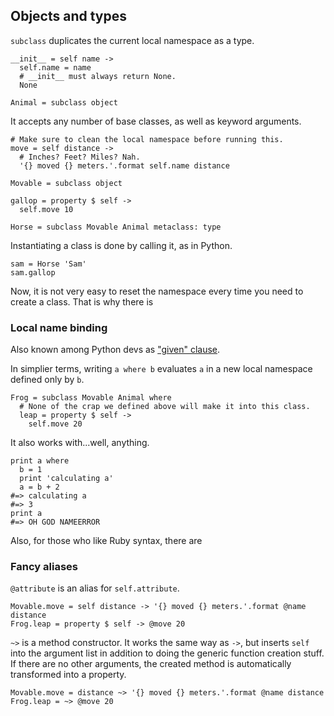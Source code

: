 ## Objects and types

`subclass` duplicates the current local namespace as a type.

```dg
__init__ = self name ->
  self.name = name
  # __init__ must always return None.
  None

Animal = subclass object
```

It accepts any number of base classes, as well as keyword arguments.

```dg
# Make sure to clean the local namespace before running this.
move = self distance ->
  # Inches? Feet? Miles? Nah.
  '{} moved {} meters.'.format self.name distance

Movable = subclass object
```

```dg
gallop = property $ self ->
  self.move 10

Horse = subclass Movable Animal metaclass: type
```

Instantiating a class is done by calling it, as in Python.

```dg
sam = Horse 'Sam'
sam.gallop
```

Now, it is not very easy to reset the namespace every time you need
to create a class. That is why there is

### Local name binding

Also known among Python devs as ["given" clause](http://www.python.org/dev/peps/pep-3150/).

In simplier terms, writing `a where b` evaluates `a` in a new local namespace
defined only by `b`.

```dg
Frog = subclass Movable Animal where
  # None of the crap we defined above will make it into this class.
  leap = property $ self ->
    self.move 20
```

It also works with...well, anything.

```dg
print a where
  b = 1
  print 'calculating a'
  a = b + 2
#=> calculating a
#=> 3
print a
#=> OH GOD NAMEERROR
```

Also, for those who like Ruby syntax, there are

### Fancy aliases

`@attribute` is an alias for `self.attribute`.

```dg
Movable.move = self distance -> '{} moved {} meters.'.format @name distance
Frog.leap = property $ self -> @move 20
```

`~>` is a method constructor. It works the same way as `->`, but inserts `self`
into the argument list in addition to doing the generic function creation stuff.
If there are no other arguments, the created method is automatically
transformed into a property.

```dg
Movable.move = distance ~> '{} moved {} meters.'.format @name distance
Frog.leap = ~> @move 20
```

